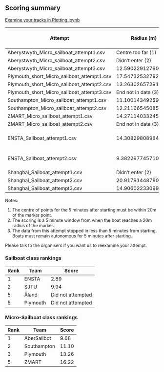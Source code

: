 ## Scoring summary

[Examine your tracks in Plotting.ipynb](https://github.com/WRSC/coordinates2018/blob/master/station-keeping/Plotting.ipynb)

| Attempt                                      | Radius (m)            | Boat length (m)   | Radius/length      | Wave data            | Final score       |
| -------------------------------------------- | --------------------- | ----------------- | ------------------ | -----------          | -------------     |
| Aberystwyth_Micro_sailboat_attempt1.csv      | Centre too far (1)    |                   |                    |                      |                   |
| Aberystwyth_Micro_sailboat_attempt2.csv      | Didn’t enter (2)      |                   |                    |                      |                   |
| Aberystwyth_Micro_sailboat_attempt3.csv      | 12.5902291279047      | 1.3               | 9.68479163684975   |                      | //                |
| Plymouth_short_Micro_sailboat_attempt1.csv   | 17.5473253279203      | 1.0               | 17.5473253279203   |                      | //                |
| Plymouth_short_Micro_sailboat_attempt2.csv   | 13.2630265729155      | 1.0               | 13.2630265729155   |                      | //                |
| Plymouth_short_Micro_sailboat_attempt3.csv   | End not in data (3)   |                   |                    |                      |                   |
| Southampton_Micro_sailboat_attempt1.csv      | 11.100143492592549    | 1.0               | 11.1001434925925   |                      | //                |
| Southampton_Micro_sailboat_attempt2.csv      | 12.2116654508522      | 1.0               | 12.2116654508522   |                      | //                |
| ZMART_Micro_sailboat_attempt1.csv            | 14.2711403324557      | 0.88              | 16.2172049232452   |                      | //                |
| ZMART_Micro_sailboat_attempt2.csv            | End not in data (3)   |                   |                    |                      |                   |
| ENSTA_Sailboat_attempt1.csv                  | 14.3082980898413      | 2.6               | 5.50319157301588   | height and frequency | 4.402553258412705 |
| ENSTA_Sailboat_attempt2.csv                  | 9.38229774571029      | 2.6               | 3.60857605604242   | height and frequency | 2.886860844833936 |
| Shanghai_Sailboat_attempt1.csv               | Didn’t enter (2)      |                   |                    |                      |                   |
| Shanghai_Sailboat_attempt2.csv               | 20.9179144878088      | 1.5               | 13.9452763252058   |                      | //                |
| Shanghai_Sailboat_attempt3.csv               | 14.906022330996       | 1.5               | 9.93734822066402   |                      | //                |

Notes:

1. The centre of points for the 5 minutes after starting must be within 20m of
   the marker point.
2. The scoring is a 5 minute window from when the boat reaches a 20m radius of
   the marker.
3. The data from this attempt stopped in less than 5 minutes from starting.
   Boats must remain autonomous for 5 minutes after starting.

Please talk to the organisers if you want us to reexamine your attempt.

### Sailboat class rankings

| Rank  | Team          | Score             |
| ----- | ------------- | -----             |
| 1     | ENSTA         | 2.89              |
| 2     | SJTU          | 9.94              |
| 5     | Åland         | Did not attempted |
| 5     | Plymouth      | Did not attempted |


### Micro-Sailboat class rankings

| Rank | Team          | Score  |
| ---- | ------------- | -----  |
| 1    | AberSailbot   | 9.68   |
| 2    | Southampton   | 11.10  |
| 3    | Plymouth      | 13.26  |
| 5    | ZMART         | 16.22  |

